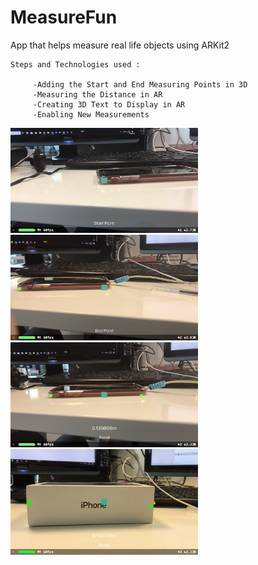 # MeasureFun

App that helps measure real life objects using ARKit2

    Steps and Technologies used :
 
         -Adding the Start and End Measuring Points in 3D
         -Measuring the Distance in AR
         -Creating 3D Text to Display in AR
         -Enabling New Measurements
         

<img src="https://github.com/YassineDaoudi/MeasureFun/blob/master/IMG_0072.png" width="300"> <img src="https://github.com/YassineDaoudi/MeasureFun/blob/master/IMG_0073.png" width="300">
<img src="https://github.com/YassineDaoudi/MeasureFun/blob/master/IMG_0074.png" width="300"> 
<img src="https://github.com/YassineDaoudi/MeasureFun/blob/master/IMG_0075.jpg" width="300">
